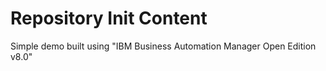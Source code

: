 Repository Init Content
=======================

Simple demo built using "IBM Business Automation Manager Open Edition v8.0"
